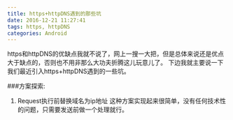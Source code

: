 ```yaml
---
title: https+httpDNS遇到的那些坑
date: 2016-12-21 11:27:41
tags: https, httpDNS
categories: Android
---
```

https和httpDNS的优缺点我就不说了，网上一搜一大把，但是总体来说还是优点大于缺点的，否则也不用非那么大功夫折腾这儿玩意儿了。
下边我就主要说一下我们最近引入https+httpDNS遇到的一些坑。

###方案探索:
1. Request执行前替换域名为ip地址
这种方案实现起来很简单，没有任何技术性的问题，只需要发送前做一个处理就行。 
